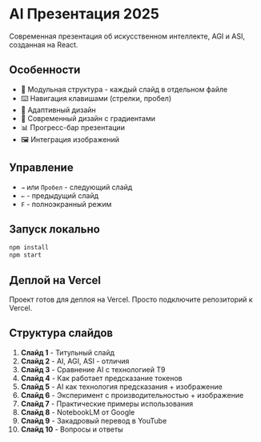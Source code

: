 # AI Презентация 2025

Современная презентация об искусственном интеллекте, AGI и ASI, созданная на React.

## Особенности

- 🎯 Модульная структура - каждый слайд в отдельном файле
- ⌨️ Навигация клавишами (стрелки, пробел)
- 📱 Адаптивный дизайн
- 🎨 Современный дизайн с градиентами
- 📊 Прогресс-бар презентации
- 🖼️ Интеграция изображений

## Управление

- `→` или `Пробел` - следующий слайд
- `←` - предыдущий слайд
- `F` - полноэкранный режим

## Запуск локально

```bash
npm install
npm start
```

## Деплой на Vercel

Проект готов для деплоя на Vercel. Просто подключите репозиторий к Vercel.

## Структура слайдов

1. **Слайд 1** - Титульный слайд
2. **Слайд 2** - AI, AGI, ASI - отличия
3. **Слайд 3** - Сравнение AI с технологией T9
4. **Слайд 4** - Как работает предсказание токенов
5. **Слайд 5** - AI как технология предсказания + изображение
6. **Слайд 6** - Эксперимент с производительностью + изображение
7. **Слайд 7** - Практические примеры использования
8. **Слайд 8** - NotebookLM от Google
9. **Слайд 9** - Закадровый перевод в YouTube
10. **Слайд 10** - Вопросы и ответы